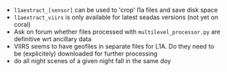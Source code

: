 - `l1aextract_[sensor]` can be used to 'crop' l1a files and save disk space
- `l1aextract_viirs` is only available for latest seadas versions (not yet on coral)
- Ask on forum whether files processed with `multilevel_processor.py` are definitive wrt ancillary data
- VIIRS seems to have geofiles in separate files for L1A. Do they need to be (explicitely) downloaded for further processing
- do all night scenes of a given night fall in the same doy
